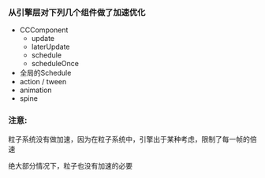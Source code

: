 
### 从引擎层对下列几个组件做了加速优化

- CCComponent
    * update
    * laterUpdate
    * schedule
    * scheduleOnce
- 全局的Schedule
- action / tween
- animation
- spine

### 注意:

粒子系统没有做加速，因为在粒子系统中，引擎出于某种考虑，限制了每一帧的倍速

绝大部分情况下，粒子也没有加速的必要
